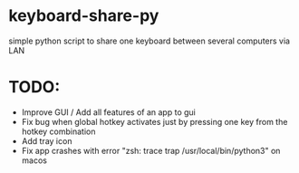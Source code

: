 # keyboard-share-py
simple python script to share one keyboard between several computers via LAN

# TODO:
- Improve GUI / Add all features of an app to gui
- Fix bug when global hotkey activates just by pressing one key from the hotkey combination
- Add tray icon
- Fix app crashes with error "zsh: trace trap  /usr/local/bin/python3" on macos
